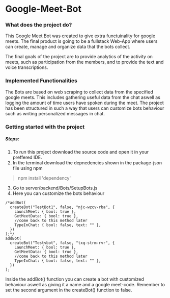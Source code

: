 # Google-Meet-Bot

### What does the project do?
 
This Google Meet Bot was created to give extra functuinality for google meets. The final product is going to be a fullstack Web-App where users can create, 
manage and organize data that the bots collect.

The final goals of the project are to provide analytics of the activity on meets, 
such as participation from the members,
and to provide the text and voice transcriptions.

### Implemented Functionalities

The Bots are based on web scraping to collect data from the specified google meets. 
This includes gathering useful data from the chat aswell as logging the amount of time users have spoken during the meet. 
The project has been structured in such a way that users can customize bots behaviour such as writing personalized messages in chat.   

### Getting started with the project
##### Steps:
1) To run this project download the source code and open it in your preffered IDE.
2) In the terminal download the depnedencies shown in the package-json file using npm 
> npm install 'dependency'
3) Go to server/backend/Bots/SetupBots.js
4) Here you can customize the bots behaviour
```
/*addBot(
  createBot("TestBot1", false, "njc-wzcv-rba", {
    LaunchMeet: { bool: true },
    GetMeetData: { bool: true },
    //come back to this method later
    TypeInChat: { bool: false, text: "" },
  })
);*/
addBot(
  createBot("Testvbot", false, "txq-strm-rvr", {
    LaunchMeet: { bool: true },
    GetMeetData: { bool: true },
    //come back to this method later
    TypeInChat: { bool: false, text: "" },
  })
);
```
Inside the addBot() function you can create a bot with customized behaviour aswell as giving it a name and a google meet-code. Remember to set the second argument in the createBot() function to false.

